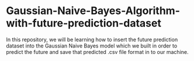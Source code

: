 # Gaussian-Naive-Bayes-Algorithm-with-future-prediction-dataset
In this repository, we will be learning how to insert the future prediction dataset into the Gaussian Naive Bayes model which we built in order to predict the future and save that predicted .csv file format in to our machine.
